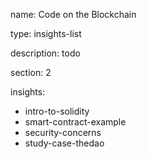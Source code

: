 name: Code on the Blockchain

type: insights-list

description: todo

section: 2

insights:
 - intro-to-solidity
 - smart-contract-example
 - security-concerns
 - study-case-thedao

